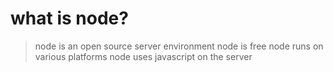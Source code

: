 # what is node?

> node is an open source server environment
> node is free
> node runs on various platforms
> node uses javascript on the server 